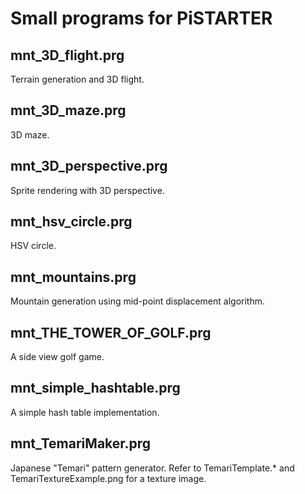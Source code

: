 # Small programs for PiSTARTER

## mnt_3D_flight.prg
Terrain generation and 3D flight.

## mnt_3D_maze.prg
3D maze.

## mnt_3D_perspective.prg
Sprite rendering with 3D perspective.

## mnt_hsv_circle.prg
HSV circle.

## mnt_mountains.prg
Mountain generation using mid-point displacement algorithm.

## mnt_THE_TOWER_OF_GOLF.prg
A side view golf game.

## mnt_simple_hashtable.prg
A simple hash table implementation.

## mnt_TemariMaker.prg
Japanese "Temari" pattern generator.
Refer to TemariTemplate.* and TemariTextureExample.png for a texture image.